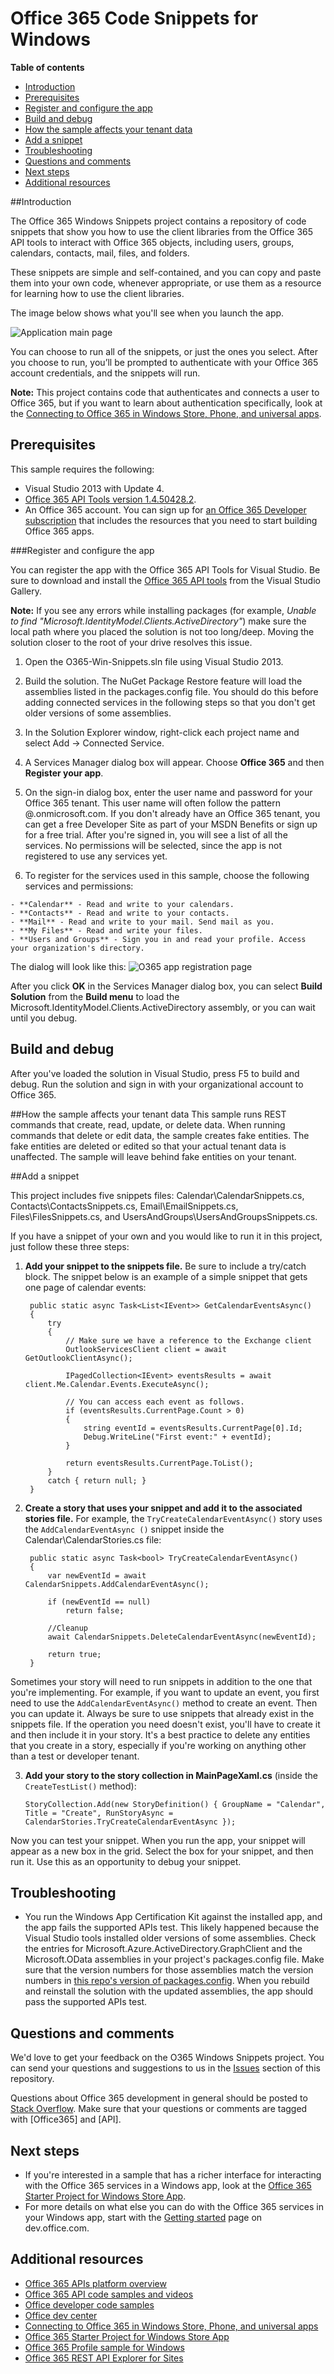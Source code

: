 # Office 365 Code Snippets for Windows

**Table of contents**

* [Introduction](#introduction)
* [Prerequisites](#prerequisites)
* [Register and configure the app](#register)
* [Build and debug](#build)
* [How the sample affects your tenant data](#how-the-sample-affects-your-tenant-data)
* [Add a snippet](#add-a-snippet)
* [Troubleshooting](#troubleshooting)
* [Questions and comments](#questions)
* [Next steps](#next-steps)
* [Additional resources](#additional-resources)

<a name="introduction"></a>
##Introduction

The Office 365 Windows Snippets project contains a repository of code snippets that show you how to use the client libraries from the Office 365 API tools to interact with Office 365 objects, including users, groups, calendars, contacts, mail, files, and folders.

These snippets are simple and self-contained, and you can copy and paste them into your own code, whenever appropriate, or use them as a resource for learning how to use the client libraries.

The image below shows what you'll see when you launch the app.

![Application main page](/Readme-images/MainPage.png "Launch page of O365 Window snippet app")

You can choose to run all of the snippets, or just the ones you select. After you choose to run, you’ll be prompted to authenticate with your Office 365 account credentials, and the snippets will run.

**Note:** This project contains code that authenticates and connects a user to Office 365, but if you want to learn about authentication specifically, look at the [Connecting to Office 365 in Windows Store, Phone, and universal apps](https://github.com/OfficeDev/O365-Win-Connect).

<a name="prerequisites"></a>
## Prerequisites ##

This sample requires the following:  
  - Visual Studio 2013 with Update 4.  
  - [Office 365 API Tools version 1.4.50428.2](http://aka.ms/k0534n).  
  - An Office 365 account. You can sign up for [an Office 365 Developer subscription](http://aka.ms/ro9c62) that includes the resources that you need to start building Office 365 apps.
 

<a name="register"></a>
###Register and configure the app

You can register the app with the Office 365 API Tools for Visual Studio. Be sure to download and install the [Office 365 API tools](http://aka.ms/k0534n) from the Visual Studio Gallery.

**Note:** If you see any errors while installing packages (for example, *Unable to find "Microsoft.IdentityModel.Clients.ActiveDirectory"*) make sure the local path where you placed the solution is not too long/deep. Moving the solution closer to the root of your drive resolves this issue.

   1. Open the O365-Win-Snippets.sln file using Visual Studio 2013.
   2. Build the solution. The NuGet Package Restore feature will load the assemblies listed in the packages.config file. You should do this before adding connected services in the following steps so that you don't get older versions of some assemblies.
   3. In the Solution Explorer window, right-click each project name and select Add -> Connected Service.
   4. A Services Manager dialog box will appear. Choose **Office 365** and then **Register your app**.
   5. On the sign-in dialog box, enter the user name and password for your Office 365 tenant. This user name will often follow the pattern <your-name>@<tenant-name>.onmicrosoft.com. If you don't already have an Office 365 tenant, you can get a free Developer Site as part of your MSDN Benefits or sign up for a free trial. After you're signed in, you will see a list of all the services. No permissions will be selected, since the app is not registered to use any services yet. 
   
   6. To register for the services used in this sample, choose the following services and permissions:

 	- **Calendar** - Read and write to your calendars.
	- **Contacts** - Read and write to your contacts.
	- **Mail** - Read and write to your mail. Send mail as you.
	- **My Files** - Read and write your files.
	- **Users and Groups** - Sign you in and read your profile. Access your organization's directory. 
	

The dialog will look like this:
![O365 app registration page](/Readme-images/ConnectedServices.PNG "Windows Store connected services")

After you click **OK** in the Services Manager dialog box, you can select **Build Solution** from the **Build menu** to load the Microsoft.IdentityModel.Clients.ActiveDirectory assembly, or you can wait until you debug.


<a name="build"></a>
## Build and debug ##

After you've loaded the solution in Visual Studio, press F5 to build and debug.
Run the solution and sign in with your organizational account to Office 365.

<a name="#how-the-sample-affects-your-tenant-data"></a>
##How the sample affects your tenant data
This sample runs REST commands that create, read, update, or delete data. When running commands that delete or edit data, the sample creates fake entities. The fake entities are deleted or edited so that your actual tenant data is unaffected. The sample will leave behind fake entities on your tenant.

<a name="add-a-snippet"></a>
##Add a snippet

This project includes five snippets files: Calendar\CalendarSnippets.cs, Contacts\ContactsSnippets.cs, Email\EmailSnippets.cs, Files\FilesSnippets.cs, and UsersAndGroups\UsersAndGroupsSnippets.cs.

If you have a snippet of your own and you would like to run it in this project, just follow these three steps:

1. **Add your snippet to the snippets file.** Be sure to include a try/catch block. The snippet below is an example of a simple snippet that gets one page of calendar events:

        public static async Task<List<IEvent>> GetCalendarEventsAsync()
        {
            try
            {
                // Make sure we have a reference to the Exchange client
                OutlookServicesClient client = await GetOutlookClientAsync();

                IPagedCollection<IEvent> eventsResults = await client.Me.Calendar.Events.ExecuteAsync();

                // You can access each event as follows.
                if (eventsResults.CurrentPage.Count > 0)
                {
                    string eventId = eventsResults.CurrentPage[0].Id;
                    Debug.WriteLine("First event:" + eventId);
                }

                return eventsResults.CurrentPage.ToList();
            }
            catch { return null; }
        }
2. **Create a story that uses your snippet and add it to the associated stories file.** For example, the `TryCreateCalendarEventAsync()` story uses the `AddCalendarEventAsync ()` snippet inside the Calendar\CalendarStories.cs file:

        public static async Task<bool> TryCreateCalendarEventAsync()
        {
            var newEventId = await CalendarSnippets.AddCalendarEventAsync();

            if (newEventId == null)
                return false;

            //Cleanup
            await CalendarSnippets.DeleteCalendarEventAsync(newEventId);

            return true;
        }
Sometimes your story will need to run snippets in addition to the one that you're implementing. For example, if you want to update an event, you first need to use the `AddCalendarEventAsync()` method to create an event. Then you can update it. Always be sure to use snippets that already exist in the snippets file. If the operation you need doesn't exist, you'll have to create it and then include it in your story. It's a best practice to delete any entities that you create in a story, especially if you're working on anything other than a test or developer tenant.

3. **Add your story to the story collection in MainPageXaml.cs** (inside the `CreateTestList()` method):

	`StoryCollection.Add(new StoryDefinition() { GroupName = "Calendar", Title = "Create", RunStoryAsync = CalendarStories.TryCreateCalendarEventAsync });`

Now you can test your snippet. When you run the app, your snippet will appear as a new box in the grid. Select the box for your snippet, and then run it. Use this as an opportunity to debug your snippet.

<a name="troubleshooting"></a>
## Troubleshooting ##

- You run the Windows App Certification Kit against the installed app, and the app fails the supported APIs test. This likely happened because the Visual Studio tools installed older versions of some assemblies. Check the entries for Microsoft.Azure.ActiveDirectory.GraphClient and the Microsoft.OData assemblies in your project's packages.config file. Make sure that the version numbers for those assemblies match the version numbers in [this repo's version of packages.config](https://github.com/OfficeDev/O365-Win-Snippets/blob/master/src/packages.config). When you rebuild and reinstall the solution with the updated assemblies, the app should pass the supported APIs test.

<a name="questions"></a>
## Questions and comments

We'd love to get your feedback on the O365 Windows Snippets project. You can send your questions and suggestions to us in the [Issues](https://github.com/OfficeDev/O365-Win-Snippets/issues) section of this repository.

Questions about Office 365 development in general should be posted to [Stack Overflow](http://stackoverflow.com/questions/tagged/Office365+API). Make sure that your questions or comments are tagged with [Office365] and [API].

<a name="next-steps"></a>
## Next steps ##

- If you're interested in a sample that has a richer interface for interacting with the Office 365 services in a Windows app, look at the [Office 365 Starter Project for Windows Store App](https://github.com/OfficeDev/O365-Windows-Start).
- For more details on what else you can do with the Office 365 services in your Windows app, start with the [Getting started](http://dev.office.com/getting-started) page on dev.office.com.

<a name="additional-resources"></a>
## Additional resources ##

- [Office 365 APIs platform overview](https://msdn.microsoft.com/office/office365/howto/platform-development-overview)
- [Office 365 API code samples and videos](https://msdn.microsoft.com/office/office365/howto/starter-projects-and-code-samples)
- [Office developer code samples](http://dev.office.com/code-samples)
- [Office dev center](http://dev.office.com/)
- [Connecting to Office 365 in Windows Store, Phone, and universal apps](https://github.com/OfficeDev/O365-Win-Connect)
- [Office 365 Starter Project for Windows Store App](https://github.com/OfficeDev/O365-Windows-Start)
- [Office 365 Profile sample for Windows](https://github.com/OfficeDev/O365-Win-Profile)
- [Office 365 REST API Explorer for Sites](https://github.com/OfficeDev/Office-365-REST-API-Explorer)

